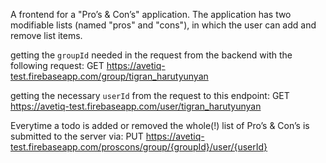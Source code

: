 A frontend for a "Pro’s & Con’s" application. The application has two modifiable lists (named "pros" and "cons"), in which the user can add and remove list items.

getting the `groupId` needed in the request from the backend with the following request:
  GET https://avetiq-test.firebaseapp.com/group/tigran_harutyunyan

getting the necessary `userId` from the request to this endpoint:
  GET https://avetiq-test.firebaseapp.com/user/tigran_harutyunyan
  
  
Everytime a todo is added or removed the whole(!) list of Pro’s & Con’s is submitted to the server via:
  PUT https://avetiq-test.firebaseapp.com/proscons/group/{groupId}/user/{userId}
